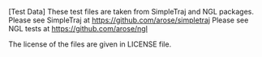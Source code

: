 [Test Data]
These test files are taken from SimpleTraj and NGL packages.
Please see SimpleTraj at https://github.com/arose/simpletraj
Please see NGL tests at https://github.com/arose/ngl

The license of the files are given in LICENSE file.
